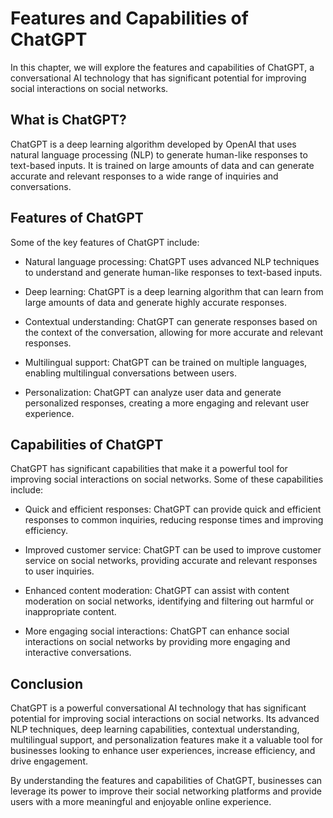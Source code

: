 Features and Capabilities of ChatGPT
======================================================================

In this chapter, we will explore the features and capabilities of ChatGPT, a conversational AI technology that has significant potential for improving social interactions on social networks.

What is ChatGPT?
----------------

ChatGPT is a deep learning algorithm developed by OpenAI that uses natural language processing (NLP) to generate human-like responses to text-based inputs. It is trained on large amounts of data and can generate accurate and relevant responses to a wide range of inquiries and conversations.

Features of ChatGPT
-------------------

Some of the key features of ChatGPT include:

* Natural language processing: ChatGPT uses advanced NLP techniques to understand and generate human-like responses to text-based inputs.

* Deep learning: ChatGPT is a deep learning algorithm that can learn from large amounts of data and generate highly accurate responses.

* Contextual understanding: ChatGPT can generate responses based on the context of the conversation, allowing for more accurate and relevant responses.

* Multilingual support: ChatGPT can be trained on multiple languages, enabling multilingual conversations between users.

* Personalization: ChatGPT can analyze user data and generate personalized responses, creating a more engaging and relevant user experience.

Capabilities of ChatGPT
-----------------------

ChatGPT has significant capabilities that make it a powerful tool for improving social interactions on social networks. Some of these capabilities include:

* Quick and efficient responses: ChatGPT can provide quick and efficient responses to common inquiries, reducing response times and improving efficiency.

* Improved customer service: ChatGPT can be used to improve customer service on social networks, providing accurate and relevant responses to user inquiries.

* Enhanced content moderation: ChatGPT can assist with content moderation on social networks, identifying and filtering out harmful or inappropriate content.

* More engaging social interactions: ChatGPT can enhance social interactions on social networks by providing more engaging and interactive conversations.

Conclusion
----------

ChatGPT is a powerful conversational AI technology that has significant potential for improving social interactions on social networks. Its advanced NLP techniques, deep learning capabilities, contextual understanding, multilingual support, and personalization features make it a valuable tool for businesses looking to enhance user experiences, increase efficiency, and drive engagement.

By understanding the features and capabilities of ChatGPT, businesses can leverage its power to improve their social networking platforms and provide users with a more meaningful and enjoyable online experience.
